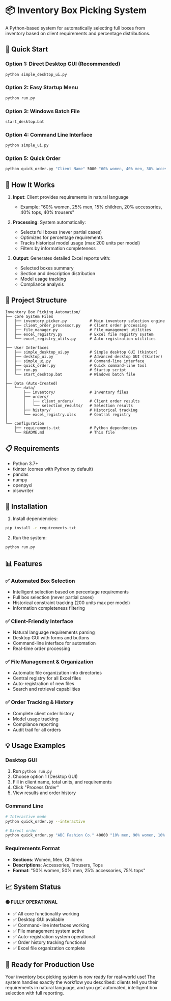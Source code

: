 # 📦 Inventory Box Picking System

A Python-based system for automatically selecting full boxes from inventory based on client requirements and percentage distributions.

## 🚀 Quick Start

### Option 1: Direct Desktop GUI (Recommended)
```bash
python simple_desktop_ui.py
```

### Option 2: Easy Startup Menu
```bash
python run.py
```

### Option 3: Windows Batch File
```bash
start_desktop.bat
```

### Option 4: Command Line Interface
```bash
python simple_ui.py
```

### Option 5: Quick Order
```bash
python quick_order.py "Client Name" 5000 "60% women, 40% men, 30% accessories, 70% tops"
```

## 🎯 How It Works

1. **Input**: Client provides requirements in natural language
   - Example: "60% women, 25% men, 15% children, 20% accessories, 40% tops, 40% trousers"

2. **Processing**: System automatically:
   - Selects full boxes (never partial cases)
   - Optimizes for percentage requirements
   - Tracks historical model usage (max 200 units per model)
   - Filters by information completeness

3. **Output**: Generates detailed Excel reports with:
   - Selected boxes summary
   - Section and description distribution
   - Model usage tracking
   - Compliance analysis

## 📁 Project Structure

```
Inventory Box Picking Automation/
├── Core System Files
│   ├── inventory_picker.py          # Main inventory selection engine
│   ├── client_order_processor.py    # Client order processing
│   ├── file_manager.py              # File management utilities
│   ├── excel_registry.py            # Excel file registry system
│   └── excel_registry_utils.py      # Auto-registration utilities
│
├── User Interfaces
│   ├── simple_desktop_ui.py         # Simple desktop GUI (tkinter)
│   ├── desktop_ui.py                # Advanced desktop GUI (tkinter)
│   ├── simple_ui.py                 # Command-line interface
│   ├── quick_order.py               # Quick command-line tool
│   ├── run.py                       # Startup script
│   └── start_desktop.bat            # Windows batch file
│
├── Data (Auto-Created)
│   └── data/
│       ├── inventory/               # Inventory files
│       ├── orders/
│       │   ├── client_orders/       # Client order results
│       │   └── selection_results/   # Selection results
│       ├── history/                 # Historical tracking
│       └── excel_registry.xlsx      # Central registry
│
└── Configuration
    ├── requirements.txt             # Python dependencies
    └── README.md                    # This file
```

## 📋 Requirements

- Python 3.7+
- tkinter (comes with Python by default)
- pandas
- numpy
- openpyxl
- xlsxwriter

## 🔧 Installation

1. Install dependencies:
```bash
pip install -r requirements.txt
```

2. Run the system:
```bash
python run.py
```

## 📊 Features

### ✅ Automated Box Selection
- Intelligent selection based on percentage requirements
- Full box selection (never partial cases)
- Historical constraint tracking (200 units max per model)
- Information completeness filtering

### ✅ Client-Friendly Interface
- Natural language requirements parsing
- Desktop GUI with forms and buttons
- Command-line interface for automation
- Real-time order processing

### ✅ File Management & Organization
- Automatic file organization into directories
- Central registry for all Excel files
- Auto-registration of new files
- Search and retrieval capabilities

### ✅ Order Tracking & History
- Complete client order history
- Model usage tracking
- Compliance reporting
- Audit trail for all orders

## 💡 Usage Examples

### Desktop GUI
1. Run `python run.py`
2. Choose option 1 (Desktop GUI)
3. Fill in client name, total units, and requirements
4. Click "Process Order"
5. View results and order history

### Command Line
```bash
# Interactive mode
python quick_order.py --interactive

# Direct order
python quick_order.py "ABC Fashion Co." 40000 "10% men, 90% women, 10% accessories, 30% pants"
```

### Requirements Format
- **Sections**: Women, Men, Children
- **Descriptions**: Accessories, Trousers, Tops
- **Format**: "50% women, 50% men, 25% accessories, 75% tops"

## 📈 System Status

**🟢 FULLY OPERATIONAL**

- ✅ All core functionality working
- ✅ Desktop GUI available
- ✅ Command-line interfaces working
- ✅ File management system active
- ✅ Auto-registration system operational
- ✅ Order history tracking functional
- ✅ Excel file organization complete

## 🎉 Ready for Production Use

Your inventory box picking system is now ready for real-world use! The system handles exactly the workflow you described: clients tell you their requirements in natural language, and you get automated, intelligent box selection with full reporting.